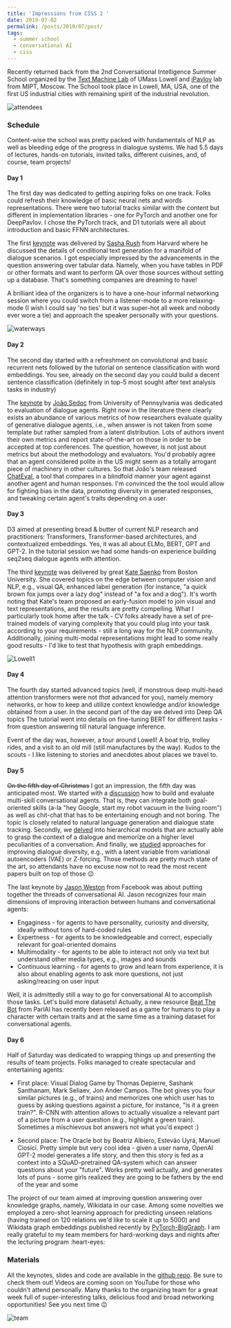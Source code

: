 ```yaml
---
title: 'Impressions from CISS 2 '
date: 2019-07-02
permalink: /posts/2019/07/post/
tags:
  - summer school
  - conversational AI
  - ciss
---
```


Recently returned back from the 2nd Conversational Intelligence Summer School organized by the [Text Machine Lab](http://text-machine.cs.uml.edu/lab/) of UMass Lowell and [iPavlov](http://ipavlov.ai/) lab from MIPT, Moscow. 
The School took place in Lowell, MA, USA, one of the first US industrial cities with remaining spirit of the industrial revolution.

![attendees](/images/ciss2/IMG_4001.jpg)

### Schedule
Content-wise the school was pretty packed with fundamentals of NLP as well as bleeding edge of the progress in dialogue systems.
We had 5.5 days of lectures, hands-on tutorials, invited talks, different cuisines, and, of course, team projects!

#### Day 1
The first day was dedicated to getting aspiring folks on one track. 
Folks could refresh their knowledge of basic neural nets and words representations.
There were two tutorial tracks similar with the content but different in implementation libraries - one for PyTorch and another one for DeepPavlov.
I chose the PyTorch track, and D1 tutorials were all about introduction and basic FFNN architectures.

The first [keynote](https://github.com/text-machine-lab/ciss2_materials/blob/master/lectures/Alexander%20Rush.%20Conditional%20Text%20Generation%20and%20Pretraining.pdf) was delivered by [Sasha Rush](https://nlp.seas.harvard.edu/rush.html) from Harvard where he discussed the details of conditional text generation for a manifold of dialogue scenarios.
I got especially impressed by the advancements in the question answering over tabular data. 
Namely, when you have tables in PDF or other formats and want to perform QA over those sources without setting up a database.
That's something companies are dreaming to have!

A brilliant idea of the organizers is to have a one-hour informal networking session where you could switch from a listener-mode to a more relaxing-mode (I wish I could say 'no ties' but it was super-hot all week and nobody ever wore a tie) and approach the speaker personally with your questions.

![waterways](/images/ciss2/IMG_3959.jpg)

#### Day 2
The second day started with a refreshment on convolutional and basic recurrent nets followed by the tutorial on sentence classification with word embeddings. 
You see, already on the second day you could build a decent sentence classification (definitely in top-5 most sought after text analysis tasks in industry)

The [keynote](https://github.com/text-machine-lab/ciss2_materials/blob/master/lectures/Joao%20Sedoc.%20Evaluating%20Conversational%20Agents.pdf) by [João Sedoc](https://sites.google.com/site/jsedoc/) from University of Pennsylvania was dedicated to evaluation of dialogue agents.
Right now in the literature there clearly exists an abundance of various metrics of how researchers evaluate quality of generative dialogue agents, i.e., when answer is not taken from some template but rather sampled from a latent distribution.
Lots of authors invent their own metrics and report state-of-the-art on those in order to be accepted at top conferences.
The question, however, is not just about metrics but about the methodology and evaluators. 
You'd probably agree that an agent considered polite in the US might seem as a totally arrogant piece of machinery in other cultures.
So that João's team released [ChatEval](http://chateval.com), a tool that compares in a blindfold manner your agent against another agent and human responses.
I'm convinced the the tool would allow for fighting bias in the data, promoting diversity in generated responses, and tweaking certain agent's traits depending on a user.

#### Day 3

D3 aimed at presenting bread & butter of current NLP research and practitioners: Transformers, Transformer-based architectures, and contextualized embeddings.
Yes, it was all about ELMo, BERT, GPT and GPT-2. 
In the tutorial session we had some hands-on experience building seq2seq dialogue agents with attention. 

The third [keynote](https://drive.google.com/file/d/1G6DXv5JHtrvpuJtxbDLUJuKBrm6vJT8a/view?usp=drive_web) was delivered by great [Kate Saenko]() from Boston University. 
She covered topics on the edge between computer vision and NLP, e.g., visual QA, enhanced label generation (for instance, "a quick brown fox jumps over a lazy dog" instead of "a fox and a dog").
It's worth noting that Kate's team proposed an early-fusion model to join visual and text representations, and the results are pretty compelling.
What I particularly took home after the talk - CV folks already have a set of pre-trained models of varying complexity that you could plug into your task according to your requirements - still a long way for the NLP community.
Additionally, joining multi-modal representations might lead to some really good results - I'd like to test that hypothesis with graph embeddings.

![Lowell1](/images/ciss2/IMG_3972.jpg)

#### Day 4
The fourth day started advanced topics (well, if monstrous deep multi-head attention transformers were not _that_ advanced for you), namely memory networks, or how to keep and utilize context knowledge and/or knowledge obtained from a user.
In the second part of the day we delved into Deep QA topics
The tutorial went into details on fine-tuning BERT for different tasks - from question answering till natural language inference.

Event of the day was, however, a tour around Lowell! 
A boat trip, trolley rides, and a visit to an old mill (still manufactures by the way).
Kudos to the scouts - I like listening to stories and anecdotes about places we travel to.

#### Day 5
~~On the fifth day of Christmas~~ I got an impression, the fifth day was anticipated most.
We started with a [discussion](https://docs.google.com/presentation/d/1vp_-V_Qe9HmA0j_yHw11X0Fg0vC0BVvSCiUcEqETk8Y/view) how to build and evaluate multi-skill conversational agents. 
That is, they can integrate both goal-oriented skills (a-la "hey Google, start my robot vacuum in the living room") as well as chit-chat that has to be entertaining enough and not boring.
The topic is closely related to natural language generation and dialogue state tracking.
Secondly, we [delved](https://docs.google.com/presentation/d/1qQT3ihVJtHyczyJnKZSVxHl8CK-lq2TKF6wuqPR-NDM/view) into hierarchical models that are actually able to grasp the context of a dialogue and memorize on a higher level peculiarities of a conversation.
And finally, we [studied](https://docs.google.com/presentation/d/1qQT3ihVJtHyczyJnKZSVxHl8CK-lq2TKF6wuqPR-NDM/view) approaches for improving dialogue diversity, e.g., with a latent variable from variational autoencoders (VAE) or Z-forcing.
Those methods are pretty much state of the art, so attendants have no excuse now not to read the most recent papers built on top of those :wink:
 
The last keynote by [Jason Weston](https://research.fb.com/people/weston-jason/) from Facebook was about putting together the threads of conversational AI.
Jason recognizes four main dimensions of improving interaction between humans and conversational agents:
* Engaginess - for agents to have personality, curiosity and diversity, ideally without tons of hard-coded rules
* Expertness - for agents to be knowledgeable and correct, especially relevant for goal-oriented domains
* Multimodality - for agents to be able to interact not only via text but understand other media types, e.g., images and sounds
* Continuous learning - for agents to grow and learn from experience, it is also about enabling agents to ask more questions, not just asking/reacing on user input

Well, it is admittedly still a way to go for conversational AI to accomplish those tasks. 
Let's build more datasets! 
Actually, a new resource [Beat The Bot](https://parl.ai/projects/beat_the_bot/) from ParlAI has recently been released as a game for humans to play a character with certain traits and at the same time as a training dataset for conversational agents.


#### Day 6

Half of Saturday was dedicated to wrapping things up and presenting the results of team projects.
Folks managed to create spectacular and entertaining agents:
* First place: Visual Dialog Game by Thomas Depierre, Sashank Santhanam, Mark Seliaev, Jon Ander Campos.
The bot gives you four similar pictures (e.g., of trains) and memorizes one which user has to guess by asking questions against a picture, for instance, "is it a green train?".
R-CNN with attention allows to actually visualize a relevant part of a picture from a user question (e.g., highlight a green train).
Sometimes a mischievous bot answers not what you'd expect :)
    
* Second place: The Oracle bot by Beatriz Albiero, Estevão Uyrá, Manuel Ciosici. 
Pretty simple but very cool idea - given a user name, OpenAI GPT-2 model generates a life story, and then this story is fed as a context into a SQuAD-pretrained QA-system which can answer questions about your "future".
Works pretty well actually, and generates lots of puns - some girls realized they are going to be fathers by the end of the year and some 


The project of our team aimed at improving question answering over knowledge graphs, namely, Wikidata in our case.
Among some novelties we employed a zero-shot learning approach for predicting unseen relations (having trained on 120 relations we'd like to scale it up to 5000) and Wikidata graph embeddings published recently by [PyTorch-BigGraph](https://github.com/facebookresearch/PyTorch-BigGraph).
I am really grateful to my team members for hard-working days and nights after the lecturing program :heart-eyes:

### Materials
All the keynotes, slides and code are available in the [github repo](https://github.com/text-machine-lab/ciss2_materials). 
Be sure to check them out!
Videos are coming soon on YouTube for those who couldn't attend personally.
Many thanks to the organizing team for a great week full of super-interesting talks, delicious food and broad networking opportunities!
See you next time :wink: 

![team](/images/ciss2/IMG_4017.jpg)